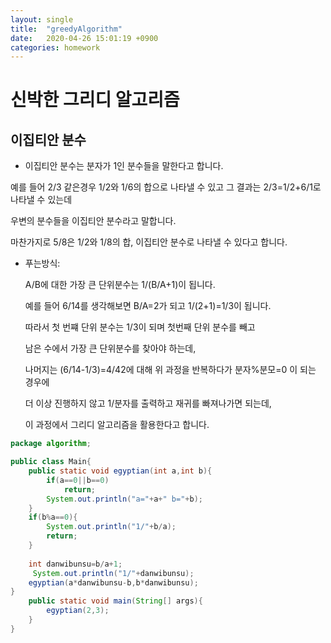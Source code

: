 ```yaml
---
layout: single
title:  "greedyAlgorithm"
date:   2020-04-26 15:01:19 +0900
categories: homework
---
```


# 신박한 그리디 알고리즘

## 이집티안 분수

* 이집티안 분수는 분자가 1인 분수들을 말한다고 합니다.

예를 들어 2/3 같은경우 1/2와 1/6의 합으로 나타낼 수 있고 그 결과는 2/3=1/2+6/1로 나타낼 수 있는데

우변의 분수들을 이집티안 분수라고 말합니다.

마찬가지로 5/8은 1/2와 1/8의 합, 이집티안 분수로 나타낼 수 있다고 합니다.



* 푸는방식:

  A/B에 대한 가장 큰 단위분수는 1/(B/A+1)이 됩니다.

  예를 들어 6/14를 생각해보면 B/A=2가 되고 1/(2+1)=1/3이 됩니다.

  따라서 첫 번쨰 단위 분수는 1/3이 되며 첫번째 단위 분수를 빼고

  남은 수에서 가장 큰 단위분수를 찾아야 하는데,

  나머지는 (6/14-1/3)=4/42에 대해 위 과정을 반복하다가 분자%분모=0 이 되는 경우에

  더 이상 진행하지 않고 1/분자를 출력하고 재귀를 빠져나가면 되는데,

  이 과정에서 그리디 알고리즘을 활용한다고 합니다.

  

  

```java
package algorithm;

public class Main{
    public static void egyptian(int a,int b){
        if(a==0||b==0)
            return;
        System.out.println("a="+a+" b="+b);
    }
    if(b%a==0){
        System.out.println("1/"+b/a);
        return;
    }
    
    int danwibunsu=b/a+1;
     System.out.println("1/"+danwibunsu);
    egyptian(a*danwibunsu-b,b*danwibunsu);
}
    public static void main(String[] args){
        egyptian(2,3);
    }
}
```





